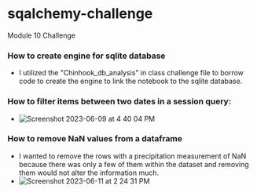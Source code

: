 # sqalchemy-challenge
Module 10 Challenge

### How to create engine for sqlite database
- I utilized the "Chinhook_db_analysis" in class challenge file to borrow code to create the engine to link the notebook to the sqlite database.



### How to filter items between two dates in a session query:

- ![Screenshot 2023-06-09 at 4 40 04 PM](https://github.com/nickpalmer2012/sqalchemy-challenge/assets/128104435/f748ef58-fdea-42e6-9514-907944cd285b)
### How to remove NaN values from a dataframe
- I wanted to remove the rows with a precipitation measurement of NaN because there was only a few of them within the dataset and removing them would not alter the information much.
- ![Screenshot 2023-06-11 at 2 24 31 PM](https://github.com/nickpalmer2012/sqalchemy-challenge/assets/128104435/085bf61b-cf3b-4a4c-96d9-4edeeba76d03)

